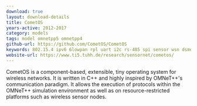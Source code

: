 ```yaml
---
download: true
layout: download-details
title: CometOS
years-active: 2012-2017
category: models
tags: model omnetpp5 omnetpp4
github-url: https://github.com/CometOS/CometOS
keywords: 802.15.4 ipv6 6lowpan rpl uart i2c rs-485 spi sensor wsn dsme http mis routing aodv gpsr wireless
website-url: https://www.ti5.tuhh.de/research/sensornet/cometos/
---
```


CometOS is a component-based, extensible, tiny operating system for wireless
networks. It is written in C++ and highly inspired by OMNeT++'s communication
paradigm. It allows the execution of protocols within the OMNeT++ simulation
environment as well as on resource-restricted platforms such as wireless sensor
nodes.
